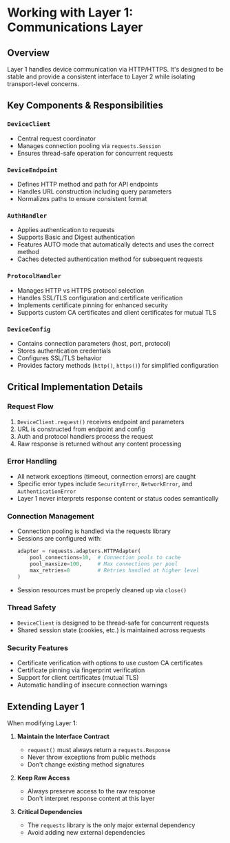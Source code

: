 # Working with Layer 1: Communications Layer

## Overview
Layer 1 handles device communication via HTTP/HTTPS. It's designed to be stable and provide a consistent interface to Layer 2 while isolating transport-level concerns.

## Key Components & Responsibilities

### `DeviceClient`
- Central request coordinator
- Manages connection pooling via `requests.Session`
- Ensures thread-safe operation for concurrent requests

### `DeviceEndpoint`
- Defines HTTP method and path for API endpoints
- Handles URL construction including query parameters
- Normalizes paths to ensure consistent format

### `AuthHandler`
- Applies authentication to requests
- Supports Basic and Digest authentication
- Features AUTO mode that automatically detects and uses the correct method
- Caches detected authentication method for subsequent requests

### `ProtocolHandler`
- Manages HTTP vs HTTPS protocol selection
- Handles SSL/TLS configuration and certificate verification
- Implements certificate pinning for enhanced security
- Supports custom CA certificates and client certificates for mutual TLS

### `DeviceConfig`
- Contains connection parameters (host, port, protocol)
- Stores authentication credentials
- Configures SSL/TLS behavior
- Provides factory methods (`http()`, `https()`) for simplified configuration

## Critical Implementation Details

### Request Flow
1. `DeviceClient.request()` receives endpoint and parameters
2. URL is constructed from endpoint and config
3. Auth and protocol handlers process the request
4. Raw response is returned without any content processing

### Error Handling
- All network exceptions (timeout, connection errors) are caught
- Specific error types include `SecurityError`, `NetworkError`, and `AuthenticationError`
- Layer 1 never interprets response content or status codes semantically

### Connection Management
- Connection pooling is handled via the requests library
- Sessions are configured with:
  ```python
  adapter = requests.adapters.HTTPAdapter(
      pool_connections=10,  # Connection pools to cache
      pool_maxsize=100,     # Max connections per pool
      max_retries=0         # Retries handled at higher level
  )
  ```
- Session resources must be properly cleaned up via `close()`

### Thread Safety
- `DeviceClient` is designed to be thread-safe for concurrent requests
- Shared session state (cookies, etc.) is maintained across requests

### Security Features
- Certificate verification with options to use custom CA certificates
- Certificate pinning via fingerprint verification
- Support for client certificates (mutual TLS)
- Automatic handling of insecure connection warnings

## Extending Layer 1

When modifying Layer 1:

1. **Maintain the Interface Contract**
   - `request()` must always return a `requests.Response`
   - Never throw exceptions from public methods
   - Don't change existing method signatures

2. **Keep Raw Access**
   - Always preserve access to the raw response
   - Don't interpret response content at this layer

3. **Critical Dependencies**
   - The `requests` library is the only major external dependency
   - Avoid adding new external dependencies